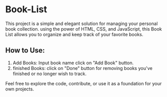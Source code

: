 # Book-List
This project is a simple and elegant solution for managing your personal book collection. using the power of HTML, CSS, and JavaScript, this Book List allows you to organize and keep track of your favorite books.

## How to Use:

1. Add Books: Input book name click on "Add Book" button.
2. finished Books: click on "Done" button for removing books you've finished or no longer wish to track.
   
Feel free to explore the code, contribute, or use it as a foundation for your own projects.

